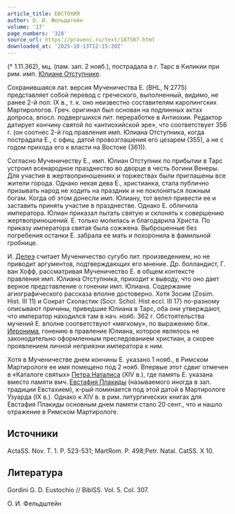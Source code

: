 ```yaml
---
article_title: ЕВСТОХИЯ
author: О. И. Фельдштейн
volume: '17'
page_numbers: '328'
source_url: https://pravenc.ru/text/187507.html
downloaded_at: '2025-10-13T12:15:30Z'
---
```


(† 1.11.362), мц. (пам. зап. 2 нояб.), пострадала в г. Тарс в Киликии при рим. имп. [Юлиане Отступнике](<https://pravenc.ru/text/Юлиане Отступнике.html>).

Сохранившаяся лат. версия Мученичества Е. (BHL, N 2775) представляет собой перевод с греческого, выполненный, видимо, не ранее 2-й пол. IX в., т. к. оно неизвестно составителям каролингских Мартирологов. Греч. оригинал был основан на подлинных актах допроса, впосл. подвергшихся лит. переработке в Антиохии. Редактор датирует кончину святой по «антиохийской эре», что соответствует 356 г. (он соотнес 2-й год правления имп. Юлиана Отступника, когда пострадала Е., с офиц. датой провозглашения его цезарем (355), а не с годом прихода его к власти на Востоке (361)).

Согласно Мученичеству Е., имп. Юлиан Отступник по прибытии в Тарс устроил всенародное празднество во дворце в честь богини Венеры. Для участия в жертвоприношениях и торжествах были приглашены все жители города. Однако некая дева Е., христианка, стала публично призывать народ не ходить на праздник и не поклоняться ложным богам. Когда об этом донесли имп. Юлиану, тот велел привести ее и заставить принять участие в празднестве. Однако Е. обличила императора. Юлиан приказал пытать святую и склонять к совершению жертвоприношений. Е. только молилась и благодарила Христа. По приказу императора святая была сожжена. Выброшенные без погребения останки Е. забрала ее мать и похоронила в фамильной гробнице.

И. [Делеэ](https://pravenc.ru/text/Делеэ.html) считает Мученичество сугубо лит. произведением, но не приводит аргументов, подтверждающих его мнение. Др. болландист, Г. ван Хофф, рассматривая Мученичество Е. в общем контексте правления имп. Юлиана Отступника, приходит к выводу, что оно дает верное представление о гонении имп. Юлиана. Содержание агиографического рассказа вполне достоверно. Хотя Зосим (Zosim. Hist. III 11) и Сократ Cхоластик (Socr. Schol. Hist eccl. III 17) по-разному описывают причины, приведшие Юлиана в Тарс, оба они утверждают, что император находился там в нач. нояб. 362 г. Обстоятельства мучений Е. вполне соответствуют «мягкому», по выражению блж. [Иеронима](https://pravenc.ru/text/Иероним.html), гонению в правление Юлиана, которое являлось не законодательно оформленным преследованием христиан, а скорее проявлением личной неприязни императора к ним.

Хотя в Мученичестве днем кончины Е. указано 1 нояб., в Римском Мартирологе ее имя помещено под 2 нояб. Впервые этот сдвиг отмечен в «Каталоге святых» [Петра Наталиса](<https://pravenc.ru/text/Петра Наталиса.html>) (XIV в.), где память Е. указана вместо памяти вмч. [Евстафия Плакиды](<https://pravenc.ru/text/Евстафия Плакиды.html>) (называемого иногда в зап. традиции Евстахием), к-рый поминается под этой датой в Мартирологе Узуарда (IX в.). Однако к XIV в. в рим. литургических книгах для Евстафия Плакиды основным днем памяти стало 20 сент., что и нашло отражение в Римском Мартирологе.

## Источники

ActaSS. Nov. T. 1. P. 523-531; MartRom. P. 498;Petr. Natal. CatSS. X 10.

## Литература

Gordini G. D. Eustochio // BiblSS. Vol. 5. Col. 307.

О. И. Фельдштейн
